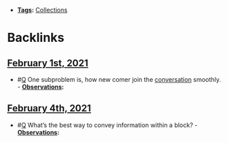 - **[Tags](<Tags.md>):** [Collections](<Collections.md>)

# Backlinks
## [February 1st, 2021](<February 1st, 2021.md>)
- #[Q](<Q.md>) One subproblem is, how new comer join the [conversation](<conversation.md>) smoothly.
                - **[Observations](<Observations.md>):**

## [February 4th, 2021](<February 4th, 2021.md>)
- #[Q](<Q.md>) What’s the best way to convey information within a block?
            - **[Observations](<Observations.md>):**

